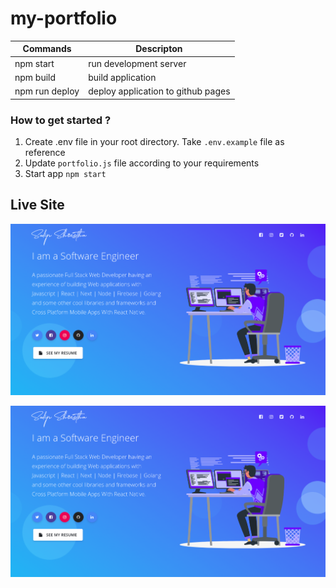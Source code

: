 # my-portfolio

| Commands        | Descripton                        |
|-----------------|-----------------------------------|
|npm start        |run development server             |
|npm build        |build application                  | 
|npm run deploy   |deploy application to github pages | 

### How to get started ?
1. Create .env file in your root directory. Take `.env.example` file as reference
2. Update `portfolio.js` file according to your requirements
3. Start app `npm start`

## Live Site
[![portfolio image](https://github.com/sudipstha08/my-portfolio/blob/master/src/assets/img/image/img.png?raw=true)](https://shresthasudip08.com.np/)

<a href="http://google.com.au/" rel="my portfolio" target="_blank">![my-portfolio](https://github.com/sudipstha08/my-portfolio/blob/master/src/assets/img/image/img.png?raw=true)</a>